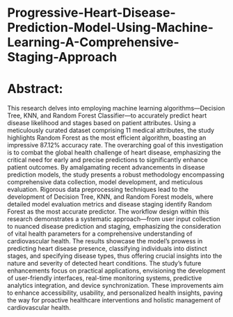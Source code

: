 # Progressive-Heart-Disease-Prediction-Model-Using-Machine-Learning-A-Comprehensive-Staging-Approach
# Abstract:
This research delves into employing machine learning algorithms—Decision Tree,  KNN, and Random Forest Classifier—to accurately predict heart disease likelihood and stages based on patient attributes. Using a meticulously curated dataset comprising 11 medical attributes, the study highlights Random Forest as the most efficient algorithm, boasting an impressive 87.12% accuracy rate. The overarching goal of this investigation is to combat the global health challenge of heart disease, emphasizing the critical need for early and precise predictions to significantly enhance patient outcomes. By amalgamating recent advancements in disease prediction models, the study presents a robust methodology encompassing comprehensive data collection, model development, and meticulous evaluation. Rigorous data preprocessing techniques lead to the development of Decision Tree, KNN, and Random Forest models, where detailed model evaluation metrics and disease staging identify Random Forest as the most accurate predictor. The workflow design within this research demonstrates a systematic approach—from user input collection to nuanced disease prediction and staging, emphasizing the consideration of vital health parameters for a comprehensive understanding of cardiovascular health. The results showcase the model’s prowess in predicting heart disease presence, classifying individuals into distinct stages, and specifying disease types, thus offering crucial insights into the nature and severity of detected heart conditions. The study’s future enhancements focus on practical applications, envisioning the development of user-friendly interfaces, real-time monitoring systems, predictive analytics integration, and device synchronization. These improvements aim to enhance accessibility, usability, and personalized health insights, paving the way for proactive healthcare interventions and holistic management
of cardiovascular health. 

